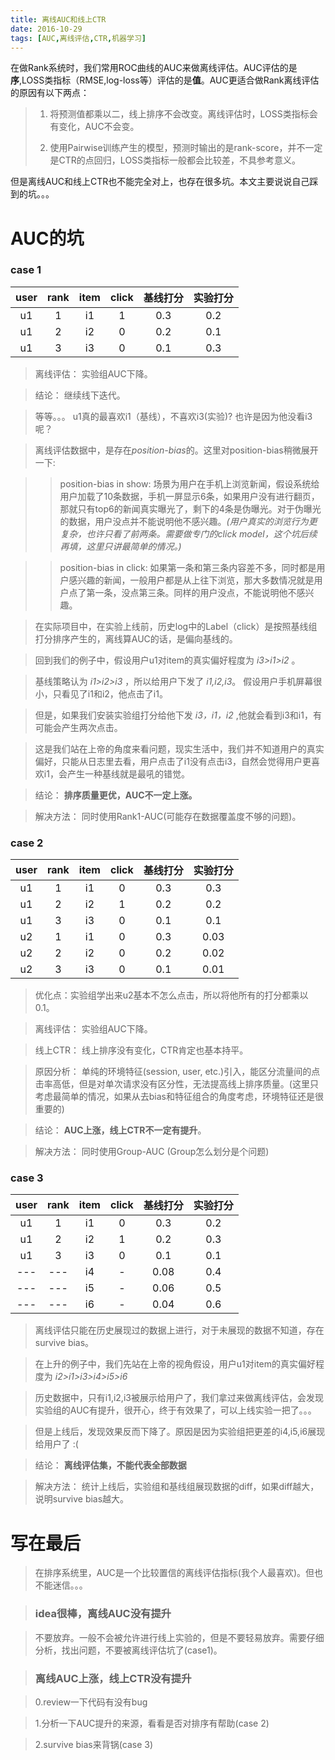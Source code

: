 ```yaml
---
title: 离线AUC和线上CTR
date: 2016-10-29
tags: [AUC,离线评估,CTR,机器学习]
---
```


在做Rank系统时，我们常用ROC曲线的AUC来做离线评估。AUC评估的是**序**,LOSS类指标（RMSE,log-loss等）评估的是**值**。AUC更适合做Rank离线评估的原因有以下两点：
> 1. 将预测值都乘以二，线上排序不会改变。离线评估时，LOSS类指标会有变化，AUC不会变。
> 
> 2. 使用Pairwise训练产生的模型，预测时输出的是rank-score，并不一定是CTR的点回归，LOSS类指标一般都会比较差，不具参考意义。

但是离线AUC和线上CTR也不能完全对上，也存在很多坑。本文主要说说自己踩到的坑。。。

<!--more-->


# AUC的坑 #

### case 1 ###

| user  | rank  | item  | click | 基线打分 | 实验打分 |
| :---: | :---: | :---: | :---: | :---:   | :---:   |
|  u1   |  1    | i1    |  1    | 0.3     | 0.2     |
|  u1   |  2    | i2    |  0    | 0.2     | 0.1     |
|  u1   |  3    | i3    |  0    | 0.1     | 0.3     |

> 离线评估： 实验组AUC下降。

> 结论： 继续线下迭代。

> 等等。。。 u1真的最喜欢i1（基线），不喜欢i3(实验)? 也许是因为他没看i3呢？

> 离线评估数据中，是存在*position-bias*的。这里对position-bias稍微展开一下:

> > position-bias in show: 场景为用户在手机上浏览新闻，假设系统给用户加载了10条数据，手机一屏显示6条，如果用户没有进行翻页，那就只有top6的新闻真实曝光了，剩下的4条是伪曝光。对于伪曝光的数据，用户没点并不能说明他不感兴趣。*(用户真实的浏览行为更复杂，也许只看了前两条。需要做专门的click model，这个坑后续再填，这里只讲最简单的情况。)*

> > position-bias in click: 如果第一条和第三条内容差不多，同时都是用户感兴趣的新闻，一般用户都是从上往下浏览，那大多数情况就是用户点了第一条，没点第三条。同样的用户没点，不能说明他不感兴趣。

> 在实际项目中，在实验上线前，历史log中的Label（click）是按照基线组打分排序产生的，离线算AUC的话，是偏向基线的。
 
> 回到我们的例子中，假设用户u1对item的真实偏好程度为 *i3>i1>i2* 。

> 基线策略认为 *i1>i2>i3* ，所以给用户下发了 *i1,i2,i3*。 假设用户手机屏幕很小，只看见了i1和i2，他点击了i1。

> 但是，如果我们安装实验组打分给他下发 *i3，i1，i2* ,他就会看到i3和i1，有可能会产生两次点击。

> 这是我们站在上帝的角度来看问题，现实生活中，我们并不知道用户的真实偏好，只能从日志里去看，用户点击了i1没有点击i3，自然会觉得用户更喜欢i1，会产生一种基线就是最吼的错觉。

> 结论： **排序质量更优，AUC不一定上涨。**

> 解决方法： 同时使用Rank1-AUC(可能存在数据覆盖度不够的问题)。

### case 2 ###

| user  | rank  | item  | click | 基线打分 | 实验打分 |
| :---: | :---: | :---: | :---: | :---:   | :---:   |
|  u1   |  1    | i1    |  0    | 0.3     | 0.3     |
|  u1   |  2    | i2    |  1    | 0.2     | 0.2     |
|  u1   |  3    | i3    |  0    | 0.1     | 0.1     |
|  u2   |  1    | i1    |  0    | 0.3     | 0.03    |
|  u2   |  2    | i2    |  0    | 0.2     | 0.02    |
|  u2   |  3    | i3    |  0    | 0.1     | 0.01    |
> 优化点：实验组学出来u2基本不怎么点击，所以将他所有的打分都乘以0.1。
 
> 离线评估： 实验组AUC下降。
 
> 线上CTR： 线上排序没有变化，CTR肯定也基本持平。
 
> 原因分析： 单纯的环境特征(session, user, etc.)引入，能区分流量间的点击率高低，但是对单次请求没有区分性，无法提高线上排序质量。(这里只考虑最简单的情况，如果从去bias和特征组合的角度考虑，环境特征还是很重要的)
 
> 结论： **AUC上涨，线上CTR不一定有提升**。

> 解决方法： 同时使用Group-AUC (Group怎么划分是个问题)

### case 3 ###

| user  | rank  | item  | click | 基线打分 | 实验打分 |
| :---: | :---: | :---: | :---: | :---:   | :---:   |
|  u1   |  1    | i1    |  0    | 0.3     | 0.2     |
|  u1   |  2    | i2    |  1    | 0.2     | 0.3     |
|  u1   |  3    | i3    |  0    | 0.1     | 0.1     |
|  ---  |  ---  | i4    |  -    | 0.08    | 0.4     |
|  ---  |  ---  | i5    |  -    | 0.06    | 0.5     |
|  ---  |  ---  | i6    |  -    | 0.04    | 0.6     |

> 离线评估只能在历史展现过的数据上进行，对于未展现的数据不知道，存在survive bias。

> 在上升的例子中，我们先站在上帝的视角假设，用户u1对item的真实偏好程度为 *i2>i1>i3>i4>i5>i6*

> 历史数据中，只有i1,i2,i3被展示给用户了，我们拿过来做离线评估，会发现实验组的AUC有提升，很开心，终于有效果了，可以上线实验一把了。。。

> 但是上线后，发现效果反而下降了。原因是因为实验组把更差的i4,i5,i6展现给用户了 :(

> 结论： **离线评估集，不能代表全部数据**

> 解决方法： 统计上线后，实验组和基线组展现数据的diff，如果diff越大，说明survive bias越大。


# 写在最后 #

> 在排序系统里，AUC是一个比较置信的离线评估指标(我个人最喜欢)。但也不能迷信。。。

> ### idea很棒，离线AUC没有提升 ###

> 不要放弃。一般不会被允许进行线上实验的，但是不要轻易放弃。需要仔细分析，找出问题，不要被离线评估坑了(case1)。

> ### 离线AUC上涨，线上CTR没有提升 ###

> 0.review一下代码有没有bug

> 1.分析一下AUC提升的来源，看看是否对排序有帮助(case 2)

> 2.survive bias来背锅(case 3) 
